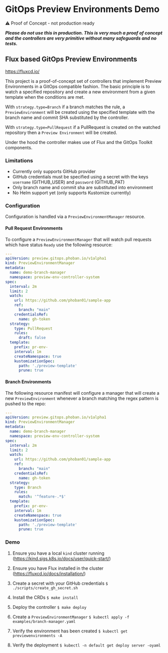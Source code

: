 # GitOps Preview Environments Demo

⚠️ Proof of Concept - not production ready

***Please do not use this in production. This is very much a proof of concept and the controllers are very primitive without many safeguards and no tests.***

## Flux based GitOps Preview Environments

https://fluxcd.io/

This project is a proof-of-concept set of controllers that implement Preview Environments in a GitOps compatible fashion. The basic principle is to watch a specified repository and create a new environment from a given template when the conditions are met.

With `strategy.type=Branch` if a branch matches the rule, a `PreviewEnvironment` will be created using the specified template
with the branch name and commit SHA substituted by the controller.

With `strategy.type=PullRequest` if a PullRequest is created on the watched repository then a `Preview Environment` will be created.

Under the hood the controller makes use of Flux and the GitOps Toolkit components.

### Limitations

- Currently only supports GitHub provider
- GitHub credentials must be specified using a secret with the keys `username` (GITHUB_USER) and `password` (GITHUB_PAT)
- Only branch name and commit sha are substituted into environment
- No Helm support yet (only supports Kustomize currently)

### Configuration

Configuration is handled via a `PreviewEnvironmentManager` resource.

#### Pull Request Environments

To configure a `PreviewEnvironmentManager` that will watch pull requests which have status `Ready` use the following resource:

```yaml
---
apiVersion: preview.gitops.phoban.io/v1alpha1
kind: PreviewEnvironmentManager
metadata:
  name: demo-branch-manager
  namespace: preview-env-controller-system
spec:
  interval: 2m
  limit: 2
  watch:
    url: https://github.com/phoban01/sample-app
    ref:
      branch: "main"
    credentialsRef:
      name: gh-token
  strategy:
    type: PullRequest
    rules:
      draft: false
  template:
    prefix: pr-env-
    interval: 1m
    createNamespace: true
    kustomizationSpec:
      path: './preview-template'
      prune: true
```

#### Branch Environments

The following resource manifest will configure a manager that will create a new `PreviewEnvironment` whenever a branch matching the regex pattern is pushed to the repo:

``` yaml
---
apiVersion: preview.gitops.phoban.io/v1alpha1
kind: PreviewEnvironmentManager
metadata:
  name: demo-branch-manager
  namespace: preview-env-controller-system
spec:
  interval: 2m
  limit: 2
  watch:
    url: https://github.com/phoban01/sample-app
    ref:
      branch: "main"
    credentialsRef:
      name: gh-token
  strategy:
    type: Branch
    rules:
      match: '^feature-.*$'
  template:
    prefix: pr-env-
    interval: 1m
    createNamespace: true
    kustomizationSpec:
      path: './preview-template'
      prune: true
```

### Demo

1. Ensure you have a local `kind` cluster running (https://kind.sigs.k8s.io/docs/user/quick-start/)

2. Ensure you have Flux installed in the cluster (https://fluxcd.io/docs/installation/)

3. Create a secret with your GitHub credentials `$ ./scripts/create_gh_secret.sh`

4. Install the CRDs `$ make install`

5. Deploy the controller `$ make deploy`

6. Create a `PreviewEnvironmentManager` `$ kubectl apply -f examples/branch-manager.yaml`

7. Verify the environment has been created `$ kubectl get previewenvironments -A`

8. Verify the deployment `$ kubectl -n default get deploy server -oyaml`

